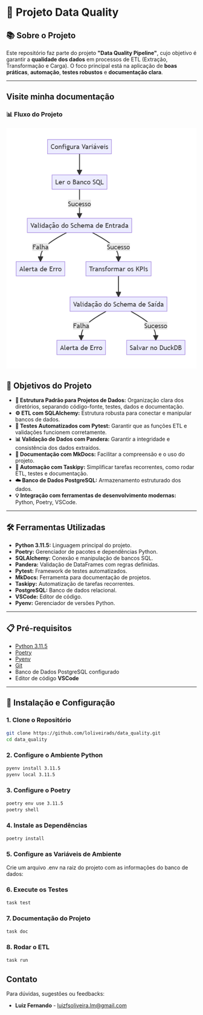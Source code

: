 # 🚀 **Projeto Data Quality**

## 📚 **Sobre o Projeto**

Este repositório faz parte do projeto **"Data Quality Pipeline"**, cujo objetivo é garantir a **qualidade dos dados** em processos de ETL (Extração, Transformação e Carga). O foco principal está na aplicação de **boas práticas**, **automação**, **testes robustos** e **documentação clara**.

---

## Visite minha documentação

### 📊 **Fluxo do Projeto**

[![Fluxo do Projeto](https://github.com/loliveirads/data_quality/raw/main/pic/fluxo.png)](https://loliveirads.github.io/data_quality/)

## 🎯 **Objetivos do Projeto**

- **📂 Estrutura Padrão para Projetos de Dados:** Organização clara dos diretórios, separando código-fonte, testes, dados e documentação.  
- **⚙️ ETL com SQLAlchemy:** Estrutura robusta para conectar e manipular bancos de dados.  
- **🧪 Testes Automatizados com Pytest:** Garantir que as funções ETL e validações funcionem corretamente.  
- **📊 Validação de Dados com Pandera:** Garantir a integridade e consistência dos dados extraídos.  
- **📑 Documentação com MkDocs:** Facilitar a compreensão e o uso do projeto.  
- **🔄 Automação com Taskipy:** Simplificar tarefas recorrentes, como rodar ETL, testes e documentação.  
- **☁️ Banco de Dados PostgreSQL:** Armazenamento estruturado dos dados.  
- **💡 Integração com ferramentas de desenvolvimento modernas:** Python, Poetry, VSCode.

---

## 🛠️ **Ferramentas Utilizadas**

- **Python 3.11.5:** Linguagem principal do projeto.  
- **Poetry:** Gerenciador de pacotes e dependências Python.  
- **SQLAlchemy:** Conexão e manipulação de bancos SQL.  
- **Pandera:** Validação de DataFrames com regras definidas.  
- **Pytest:** Framework de testes automatizados.  
- **MkDocs:** Ferramenta para documentação de projetos.  
- **Taskipy:** Automatização de tarefas recorrentes.  
- **PostgreSQL:** Banco de dados relacional.  
- **VSCode:** Editor de código.  
- **Pyenv:** Gerenciador de versões Python.  

---

## 📋 **Pré-requisitos**

- [Python 3.11.5](https://www.python.org/downloads/)  
- [Poetry](https://python-poetry.org/docs/#installation)  
- [Pyenv](https://github.com/pyenv/pyenv#installation)  
- [Git](https://git-scm.com/downloads)  
- Banco de Dados PostgreSQL configurado  
- Editor de código **VSCode**

---

## 🚀 **Instalação e Configuração**

### **1. Clone o Repositório**

```bash
git clone https://github.com/loliveirads/data_quality.git
cd data_quality
```

### **2. Configure o Ambiente Python**

```bash
pyenv install 3.11.5
pyenv local 3.11.5
```

### **3. Configure o Poetry**

```bash
poetry env use 3.11.5
poetry shell
```

### **4. Instale as Dependências**

```bash
poetry install
```

### **5. Configure as Variáveis de Ambiente**

Crie um arquivo .env na raiz do projeto com as informações do banco de dados:

### **6. Execute os Testes**

```bash
task test
```
### **7. Documentação do Projeto**

```bash
task doc
```
### **8. Rodar o ETL**

```bash
task run
```

## Contato

Para dúvidas, sugestões ou feedbacks:

* **Luiz Fernando** - [luizfsoliveira.lm@gmail.com](mailto:luizfsoliveira.lm@gmail.com)